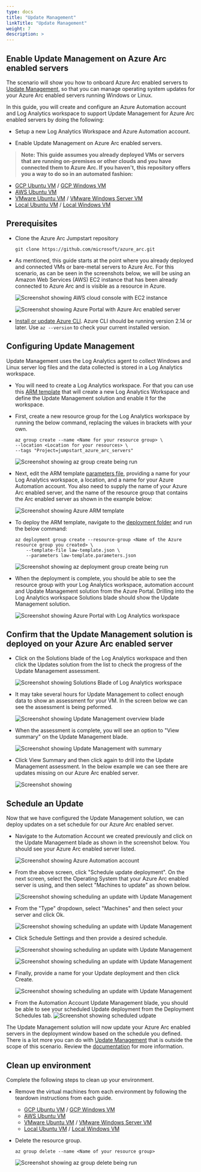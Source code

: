 ```yaml
---
type: docs
title: "Update Management"
linkTitle: "Update Management"
weight: 7
description: >
---
```


## Enable Update Management on Azure Arc enabled servers

The scenario will show you how to onboard Azure Arc enabled servers to [Update Management](https://docs.microsoft.com/en-us/azure/automation/update-management/overview), so that you can manage operating system updates for your Azure Arc enabled servers running Windows or Linux.

In this guide, you will create and configure an Azure Automation account and Log Analytics workspace to support Update Management for Azure Arc enabled servers by doing the following:

* Setup a new Log Analytics Workspace and Azure Automation account.

* Enable Update Management on Azure Arc enabled servers.

> **Note: This guide assumes you already deployed VMs or servers that are running on-premises or other clouds and you have connected them to Azure Arc. If you haven't, this repository offers you a way to do so in an automated fashion:**

* [GCP Ubuntu VM](../../gcp/gcp_terraform_ubuntu/) / [GCP Windows VM](../../gcp/gcp_terraform_windows)
* [AWS Ubuntu VM](../../aws/aws_terraform_ubuntu/)
* [VMware Ubuntu VM](../../vmware/vmware_terraform_ubuntu/) / [VMware Windows Server VM](../../vmware/vmware_terraform_winsrv)
* [Local Ubuntu VM](../../vagrant/local_vagrant_ubuntu/) / [Local Windows VM](../../vagrant/local_vagrant_windows)

## Prerequisites

* Clone the Azure Arc Jumpstart repository

    ```console
    git clone https://github.com/microsoft/azure_arc.git
    ```

* As mentioned, this guide starts at the point where you already deployed and connected VMs or bare-metal servers to Azure Arc. For this scenario, as can be seen in the screenshots below, we will be using an Amazon Web Services (AWS) EC2 instance that has been already connected to Azure Arc and is visible as a resource in Azure.

    ![Screenshot showing AWS cloud console with EC2 instance](./01.png)

    ![Screenshot showing Azure Portal with Azure Arc enabled server](./02.png)

* [Install or update Azure CLI](https://docs.microsoft.com/en-us/cli/azure/install-azure-cli?view=azure-cli-latest). Azure CLI should be running version 2.14 or later. Use ```az --version``` to check your current installed version.

## Configuring Update Management

Update Management uses the Log Analytics agent to collect Windows and Linux server log files and the data collected is stored in a Log Analytics workspace.

* You will need to create a Log Analytics workspace. For that you can use this [ARM template](https://github.com/microsoft/azure_arc/blob/main/azure_arc_servers_jumpstart/updateManagement/law-template.json) that will create a new Log Analytics Workspace and define the Update Management solution and enable it for the workspace.

* First, create a new resource group for the Log Analytics workspace by running the below command, replacing the values in brackets with your own.

    ```console
    az group create --name <Name for your resource group> \
    --location <Location for your resources> \
    --tags "Project=jumpstart_azure_arc_servers"
    ```

    ![Screenshot showing az group create being run](./03.png)

* Next, edit the ARM template [parameters file](https://github.com/microsoft/azure_arc/blob/main/azure_arc_servers_jumpstart/updateManagement/law-template.parameters.json), providing a name for your Log Analytics workspace, a location, and a name for your Azure Automation account. You also need to supply the name of your Azure Arc enabled server, and the name of the resource group that contains the Arc enabled server as shown in the example below:

    ![Screenshot showing Azure ARM template](./04.png)

* To deploy the ARM template, navigate to the [deployment folder](https://github.com/microsoft/azure_arc/tree/main/azure_arc_servers_jumpstart/updateManagement) and run the below command:

    ```console
    az deployment group create --resource-group <Name of the Azure resource group you created> \
        --template-file law-template.json \
        --parameters law-template.parameters.json
    ```

   ![Screenshot showing az deployment group create being run](./05.png)

* When the deployment is complete, you should be able to see the resource group with your Log Analytics workspace, automation account and Update Management solution from the Azure Portal. Drilling into the Log Analytics workspace Solutions blade should show the Update Management solution.

    ![Screenshot showing Azure Portal with Log Analytics workspace](./06.png)

## Confirm that the Update Management solution is deployed on your Azure Arc enabled server

* Click on the Solutions blade of the Log Analytics workspace and then click the Updates solution from the list to check the progress of the Update Management assessment.

    ![Screenshot showing Solutions Blade of Log Analytics workspace](./13.png)

* It may take several hours for Update Management to collect enough data to show an assessment for your VM. In the screen below we can see the assessment is being peformed.

    ![Screenshot showing Update Management overview blade](./14.png)

* When the assessment is complete, you will see an option to "View summary" on the Update Management blade.

    ![Screenshot showing Update Management with summary](./15.png)

* Click View Summary and then click again to drill into the Update Management assessment. In the below example we can see there are updates missing on our Azure Arc enabled server.

    ![Screenshot showing ](./16.png)

## Schedule an Update

Now that we have configured the Update Management solution, we can deploy updates on a set schedule for our Azure Arc enabled server.

* Navigate to the Automation Account we created previously and click on the Update Management blade as shown in the screenshot below. You should see your Azure Arc enabled server listed.

    ![Screenshot showing Azure Automation account](./18.png)

* From the above screen, click "Schedule update deployment". On the next screen, select the Operating System that your Azure Arc enabled server is using, and then select "Machines to update" as shown below.

    ![Screenshot showing scheduling an update with Update Management](./19.png)

* From the "Type" dropdown, select "Machines" and then select your server and click Ok.

    ![Screenshot showing scheduling an update with Update Management](./20.png)

* Click Schedule Settings and then provide a desired schedule.

    ![Screenshot showing scheduling an update with Update Management](./21.png)

    ![Screenshot showing scheduling an update with Update Management](./22.png)

* Finally, provide a name for your Update deployment and then click Create.

    ![Screenshot showing scheduling an update with Update Management](./23.png)

* From the Automation Account Update Management blade, you should be able to see your scheduled Update deployment from the Deployment Schedules tab.
    ![Screenshot showing scheduled udpate](./24.png)

The Update Management solution will now update your Azure Arc enabled servers in the deployment window based on the schedule you defined. There is a lot more you can do with [Update Management](https://docs.microsoft.com/en-us/azure/automation/update-management/overview) that is outside the scope of this scenario. Review the [documentation](https://docs.microsoft.com/en-us/azure/automation/update-management/overview) for more information.

## Clean up environment

Complete the following steps to clean up your environment.

* Remove the virtual machines from each environment by following the teardown instructions from each guide.

  * [GCP Ubuntu VM](../../gcp/gcp_terraform_ubuntu/) / [GCP Windows VM](../../gcp/gcp_terraform_windows)
  * [AWS Ubuntu VM](../../aws/aws_terraform_ubuntu/)
  * [VMware Ubuntu VM](../../vmware/vmware_terraform_ubuntu/) / [VMware Windows Server VM](../../vmware/vmware_terraform_winsrv)
  * [Local Ubuntu VM](../../vagrant/local_vagrant_ubuntu/) / [Local Windows VM](../../vagrant/local_vagrant_windows)

* Delete the resource group.

    ```console
    az group delete --name <Name of your resource group>
    ```

    ![Screenshot showing az group delete being run](./26.png)
